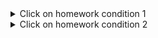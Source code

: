 <details>
  <summary>Click on homework condition 1</summary>
  
## Postman HW 1:
___
+ Создать запросы в Postman:\
Protocol: http IP: 162.55.220.72 Port: 5005\
✅EP_1\
Method: GET\
EndPoint: /get_method\
request url params:\
name: str\
age: int\
 ***response:***\
[
    “Str”,\
    “Str”\
]
___
✅EP_2\
Method: POST\
EndPoint: /user_info_3\
request form data:\
name: str\
age: int\
salary: int\

***response:***\ 
{'name': name,\
          'age': age,\
          'salary': salary,\
          'family': {'children': [['Alex', 24], ['Kate', 12]],\
                     'u_salary_1_5_year': salary * 4}}
___
✅EP_3\
Method: GET\
EndPoint: /object_info_1\
request url params:\ 
 name: str\
 age: int\
 weight: int\
\
***response:***\ 
{'name': name,\
          'age': age,\
          'daily_food': weight * 0.012,\
          'daily_sleep': weight * 2.5}
 ___
✅EP_4\
Method: GET\
EndPoint: /object_info_2\
request url params:\ 
name: str\
age: int\
salary: int\
\
***response:***\
{'start_qa_salary': salary,\
          'qa_salary_after_6_months': salary * 2,\
          'qa_salary_after_12_months': salary * 2.7,\
          'qa_salary_after_1.5_year': salary * 3.3,\
          'qa_salary_after_3.5_years': salary * 3.8,\
          'person': {'u_name': [user_name, salary, age],\
                     'u_age': age,\
                     'u_salary_5_years': salary * 4.2}
          }
___
✅EP_5\
Method: GET\
EndPoint: /object_info_3\
request url params:\
name: str\
age: int\
salary: int\
\
***response:***\
{'name': name,\
          'age': age,\
          'salary': salary,\
          'family': {'children': [['Alex', 24], ['Kate', 12]],\
                     'pets': {'cat':{'name':'Sunny',\
                                     'age': 3},\
                              'dog':{'name':'Luky',\
                                     'age': 4}},\
                     'u_salary_1_5_year': salary * 4}
          }
 ___
✅EP_6\
Method: GET\
EndPoint: /object_info_4\
request url params:\ 
 name: str\
 age: int\
 salary: int\
\
***response:***\
{'name': name,\
          'age': int(age),\
          'salary': [salary, str(salary * 2), str(salary * 3)]}
___
✅EP_7\
Method: POST\
EndPoint: /user_info_2\
request form data:\
name: str\
age: int\
salary: int\
\
***response:***\
{'start_qa_salary': salary,\
          'qa_salary_after_6_months': salary * 2,\
          'qa_salary_after_12_months': salary * 2.7,\
          'qa_salary_after_1.5_year': salary * 3.3,\
          'qa_salary_after_3.5_years': salary * 3.8,\
          'person': {'u_name': [user_name, salary, age],\
                     'u_age': age,\
                     'u_salary_5_years': salary * 4.2}
          }
___ 
</details>


<details>
  <summary>Click on homework condition 2</summary>
  
___
 1️⃣ http://162.55.220.72:5005/first
1. Отправить запрос  
2. Статус код 200  
3. Проверить, что в body приходит правильный string\
___
 2️⃣ http://162.55.220.72:5005/user_info_3
1. Отправить запрос.  
2. Статус код 200  
3. Спарсить response body в json.  
4. Проверить, что name в ответе равно name s request (name вбить руками.)  
5. Проверить, что age в ответе равно age s request (age вбить руками.)  
6. Проверить, что salary в ответе равно salary s request (salary вбить руками.)  
7. Спарсить request.  
8. Проверить, что name в ответе равно name s request (name забрать из request.)  
9. Проверить, что age в ответе равно age s request (age забрать из request.)  
10. Проверить, что salary в ответе равно salary s request (salary забрать из request.)  
11. Вывести в консоль параметр family из response.  
12. Проверить что u_salary_1_5_year в ответе равно salary*4 (salary забрать из request)  
___
 3️⃣ http://162.55.220.72:5005/object_info_3
1. Отправить запрос.  
2. Статус код 200  
3. Спарсить response body в json.  
4. Спарсить request  
5. Проверить, что name в ответе равно name s request (name забрать из request.)  
6. Проверить, что age в ответе равно age s request (age забрать из request.)  
7. Проверить, что salary в ответе равно salary s request (salary забрать из request.)  
8. Вывести в консоль параметр family из response.  
9. Проверить, что у параметра dog есть параметры name.  
10. Проверить, что у параметра dog есть параметры age.  
11. Проверить, что параметр name имеет значение Luky.  
12. Проверить, что параметр age имеет значение 4.  
___
 4️⃣ http://162.55.220.72:5005/object_info_4
1. Отправить запрос.  
2. Статус код 200  
3. Спарсить response body в json.  
4. Спарсить request.  
5. Проверить, что name в ответе равно name s request (name забрать из request.)  
6. Проверить, что age в ответе равно age из request (age забрать из request.)  
7. Вывести в консоль параметр salary из request.  
8. Вывести в консоль параметр salary из response.  
9. Вывести в консоль 0-й элемент параметра salary из response.  
10. Вывести в консоль 1-й элемент параметра salary параметр salary из response.  
11. Вывести в консоль 2-й элемент параметра salary параметр salary из response.  
12. Проверить, что 0-й элемент параметра salary равен salary из request (salary забрать из request.)  
13. Проверить, что 1-й элемент параметра salary равен salary*2 из request (salary забрать из request.)  
14. Проверить, что 2-й элемент параметра salary равен salary*3 из request (salary забрать из request.)  
15. Создать в окружении переменную name  
16. Создать в окружении переменную age  
17. Создать в окружении переменную salary  
18. Передать в окружение переменную name 
19. Передать в окружение переменную age  
20. Передать в окружение переменную salary  
21. Написать цикл который выведет в консоль по порядку элементы списка из параметра salary  
___
 5️⃣ http://162.55.220.72:5005/user_info_2
1. Вставить параметр salary из окружения в request  
2. Вставить параметр age из окружения в age  
3. Вставить параметр name из окружения в name  
4. Отправить запрос.  
5. Статус код 200  
6. Спарсить response body в json.  
7. Спарсить request.  
8. Проверить, что json response имеет параметр start_qa_salary  
9. Проверить, что json response имеет параметр qa_salary_after_6_months  
10. Проверить, что json response имеет параметр qa_salary_after_12_months  
11. Проверить, что json response имеет параметр qa_salary_after_1.5_year  
12. Проверить, что json response имеет параметр qa_salary_after_3.5_years  
13. Проверить, что json response имеет параметр person  
14. Проверить, что параметр start_qa_salary равен salary из request (salary забрать из request.)  
15. Проверить, что параметр qa_salary_after_6_months равен salary*2 из request (salary забрать из request.)  
16. Проверить, что параметр qa_salary_after_12_months равен salary*2.7 из request (salary забрать из request.)  
17. Проверить, что параметр qa_salary_after_1.5_year равен salary*3.3 из request (salary забрать из request.)  
18. Проверить, что параметр qa_salary_after_3.5_years равен salary*3.8 из request (salary забрать из request.)   
19. Проверить, что в параметре person, 1-й элемент из u_name равен salary из request (salary забрать из request.)  
20. Проверить, что что параметр u_age равен age из request (age забрать из request.)  
21. Проверить, что параметр u_salary_5_years равен salary*4.2 из request (salary забрать из request.)  
22. ***Написать цикл который выведет в консоль по порядку элементы списка из параметра person.  
___ 
  
</details>

